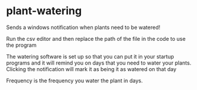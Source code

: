 # plant-watering

Sends a windows notification when plants need to be watered!

Run the csv editor and then replace the path of the file in the code to use the program

The watering software is set up so that you can put it in your startup programs and it will remind you on days that you need to water your plants.
Clicking the notification will mark it as being it as watered on that day

Frequency is the frequency you water the plant in days.
